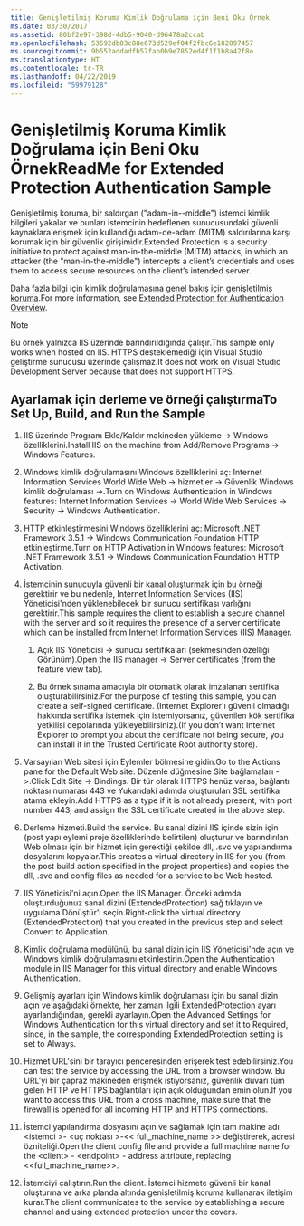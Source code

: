 ```yaml
---
title: Genişletilmiş Koruma Kimlik Doğrulama için Beni Oku Örnek
ms.date: 03/30/2017
ms.assetid: 80bf2e97-398d-4db5-9040-d96478a2ccab
ms.openlocfilehash: 53592db03c88e673d529ef04f2fbc6e182897457
ms.sourcegitcommit: 9b552addadfb57fab0b9e7852ed4f1f1b8a42f8e
ms.translationtype: HT
ms.contentlocale: tr-TR
ms.lasthandoff: 04/22/2019
ms.locfileid: "59979128"
---
```

# <a name="readme-for-extended-protection-authentication-sample"></a><span data-ttu-id="45b27-102">Genişletilmiş Koruma Kimlik Doğrulama için Beni Oku Örnek</span><span class="sxs-lookup"><span data-stu-id="45b27-102">ReadMe for Extended Protection Authentication Sample</span></span>
<span data-ttu-id="45b27-103">Genişletilmiş koruma, bir saldırgan ("adam-in--middle") istemci kimlik bilgileri yakalar ve bunları istemcinin hedeflenen sunucusundaki güvenli kaynaklara erişmek için kullandığı adam-de-adam (MITM) saldırılarına karşı korumak için bir güvenlik girişimidir.</span><span class="sxs-lookup"><span data-stu-id="45b27-103">Extended Protection is a security initiative to protect against man-in-the-middle (MITM) attacks, in which an attacker (the "man-in-the-middle") intercepts a client’s credentials and uses them to access secure resources on the client’s intended server.</span></span>  
  
 <span data-ttu-id="45b27-104">Daha fazla bilgi için [kimlik doğrulamasına genel bakış için genişletilmiş koruma](../../../../docs/framework/wcf/feature-details/extended-protection-for-authentication-overview.md).</span><span class="sxs-lookup"><span data-stu-id="45b27-104">For more information, see [Extended Protection for Authentication Overview](../../../../docs/framework/wcf/feature-details/extended-protection-for-authentication-overview.md).</span></span>  
  
> [!NOTE]
>  <span data-ttu-id="45b27-105">Bu örnek yalnızca IIS üzerinde barındırıldığında çalışır.</span><span class="sxs-lookup"><span data-stu-id="45b27-105">This sample only works when hosted on IIS.</span></span> <span data-ttu-id="45b27-106">HTTPS desteklemediği için Visual Studio geliştirme sunucusu üzerinde çalışmaz.</span><span class="sxs-lookup"><span data-stu-id="45b27-106">It does not work on Visual Studio Development Server because that does not support HTTPS.</span></span>  
  
## <a name="to-set-up-build-and-run-the-sample"></a><span data-ttu-id="45b27-107">Ayarlamak için derleme ve örneği çalıştırma</span><span class="sxs-lookup"><span data-stu-id="45b27-107">To Set Up, Build, and Run the Sample</span></span>  
  
1. <span data-ttu-id="45b27-108">IIS üzerinde Program Ekle/Kaldır makineden yükleme -> Windows özelliklerini.</span><span class="sxs-lookup"><span data-stu-id="45b27-108">Install IIS on the machine from Add/Remove Programs -> Windows Features.</span></span>  
  
2. <span data-ttu-id="45b27-109">Windows kimlik doğrulamasını Windows özelliklerini aç: Internet Information Services World Wide Web -> hizmetler -> Güvenlik Windows kimlik doğrulaması ->.</span><span class="sxs-lookup"><span data-stu-id="45b27-109">Turn on Windows Authentication in Windows features: Internet Information Services -> World Wide Web Services -> Security -> Windows Authentication.</span></span>  
  
3. <span data-ttu-id="45b27-110">HTTP etkinleştirmesini Windows özelliklerini aç: Microsoft .NET Framework 3.5.1 -> Windows Communication Foundation HTTP etkinleştirme.</span><span class="sxs-lookup"><span data-stu-id="45b27-110">Turn on HTTP Activation in Windows features: Microsoft .NET Framework 3.5.1 -> Windows Communication Foundation HTTP Activation.</span></span>  
  
4. <span data-ttu-id="45b27-111">İstemcinin sunucuyla güvenli bir kanal oluşturmak için bu örneği gerektirir ve bu nedenle, Internet Information Services (IIS) Yöneticisi'nden yüklenebilecek bir sunucu sertifikası varlığını gerektirir.</span><span class="sxs-lookup"><span data-stu-id="45b27-111">This sample requires the client to establish a secure channel with the server and so it requires the presence of a server certificate which can be installed from Internet Information Services (IIS) Manager.</span></span>  
  
    1.  <span data-ttu-id="45b27-112">Açık IIS Yöneticisi -> sunucu sertifikaları (sekmesinden özelliği Görünüm).</span><span class="sxs-lookup"><span data-stu-id="45b27-112">Open the IIS manager -> Server certificates (from the feature view tab).</span></span>  
  
    2.  <span data-ttu-id="45b27-113">Bu örnek sınama amacıyla bir otomatik olarak imzalanan sertifika oluşturabilirsiniz.</span><span class="sxs-lookup"><span data-stu-id="45b27-113">For the purpose of testing this sample, you can create a self-signed certificate.</span></span> <span data-ttu-id="45b27-114">(Internet Explorer'ı güvenli olmadığı hakkında sertifika istemek için istemiyorsanız, güvenilen kök sertifika yetkilisi depolarında yükleyebilirsiniz).</span><span class="sxs-lookup"><span data-stu-id="45b27-114">(If you don’t want Internet Explorer to prompt you about the certificate not being secure, you can install it in the Trusted Certificate Root authority store).</span></span>  
  
5. <span data-ttu-id="45b27-115">Varsayılan Web sitesi için Eylemler bölmesine gidin.</span><span class="sxs-lookup"><span data-stu-id="45b27-115">Go to the Actions pane for the Default Web site.</span></span> <span data-ttu-id="45b27-116">Düzenle düğmesine Site bağlamaları ->.</span><span class="sxs-lookup"><span data-stu-id="45b27-116">Click Edit Site -> Bindings.</span></span> <span data-ttu-id="45b27-117">Bir tür olarak HTTPS henüz varsa, bağlantı noktası numarası 443 ve Yukarıdaki adımda oluşturulan SSL sertifika atama ekleyin.</span><span class="sxs-lookup"><span data-stu-id="45b27-117">Add HTTPS as a type if it is not already present, with port number 443, and assign the SSL certificate created in the above step.</span></span>  
  
6. <span data-ttu-id="45b27-118">Derleme hizmeti.</span><span class="sxs-lookup"><span data-stu-id="45b27-118">Build the service.</span></span> <span data-ttu-id="45b27-119">Bu sanal dizini IIS içinde sizin için (post yapı eylemi proje özelliklerinde belirtilen) oluşturur ve barındırılan Web olması için bir hizmet için gerektiği şekilde dll, .svc ve yapılandırma dosyalarını kopyalar.</span><span class="sxs-lookup"><span data-stu-id="45b27-119">This creates a virtual directory in IIS for you (from the post build action specified in the project properties) and copies the dll, .svc and config files as needed for a service to be Web hosted.</span></span>  
  
7. <span data-ttu-id="45b27-120">IIS Yöneticisi'ni açın.</span><span class="sxs-lookup"><span data-stu-id="45b27-120">Open the IIS Manager.</span></span> <span data-ttu-id="45b27-121">Önceki adımda oluşturduğunuz sanal dizini (ExtendedProtection) sağ tıklayın ve uygulama Dönüştür'ı seçin.</span><span class="sxs-lookup"><span data-stu-id="45b27-121">Right-click the virtual directory (ExtendedProtection) that you created in the previous step and select Convert to Application.</span></span>  
  
8. <span data-ttu-id="45b27-122">Kimlik doğrulama modülünü, bu sanal dizin için IIS Yöneticisi'nde açın ve Windows kimlik doğrulamasını etkinleştirin.</span><span class="sxs-lookup"><span data-stu-id="45b27-122">Open the Authentication module in IIS Manager for this virtual directory and enable Windows Authentication.</span></span>  
  
9. <span data-ttu-id="45b27-123">Gelişmiş ayarları için Windows kimlik doğrulaması için bu sanal dizin açın ve aşağıdaki örnekte, her zaman ilgili ExtendedProtection ayarı ayarlandığından, gerekli ayarlayın.</span><span class="sxs-lookup"><span data-stu-id="45b27-123">Open the Advanced Settings for Windows Authentication for this virtual directory and set it to Required, since, in the sample, the corresponding ExtendedProtection setting is set to Always.</span></span>  
  
10. <span data-ttu-id="45b27-124">Hizmet URL'sini bir tarayıcı penceresinden erişerek test edebilirsiniz.</span><span class="sxs-lookup"><span data-stu-id="45b27-124">You can test the service by accessing the URL from a browser window.</span></span> <span data-ttu-id="45b27-125">Bu URL'yi bir çapraz makineden erişmek istiyorsanız, güvenlik duvarı tüm gelen HTTP ve HTTPS bağlantıları için açık olduğundan emin olun.</span><span class="sxs-lookup"><span data-stu-id="45b27-125">If you want to access this URL from a cross machine, make sure that the firewall is opened for all incoming HTTP and HTTPS connections.</span></span>  
  
11. <span data-ttu-id="45b27-126">İstemci yapılandırma dosyasını açın ve sağlamak için tam makine adı \<istemci >- \<uç noktası >-<< full_machine_name >> değiştirerek, adresi özniteliği.</span><span class="sxs-lookup"><span data-stu-id="45b27-126">Open the client config file and provide a full machine name for the \<client> - \<endpoint> - address attribute, replacing <<full_machine_name>>.</span></span>  
  
12. <span data-ttu-id="45b27-127">İstemciyi çalıştırın.</span><span class="sxs-lookup"><span data-stu-id="45b27-127">Run the client.</span></span> <span data-ttu-id="45b27-128">İstemci hizmete güvenli bir kanal oluşturma ve arka planda altında genişletilmiş koruma kullanarak iletişim kurar.</span><span class="sxs-lookup"><span data-stu-id="45b27-128">The client communicates to the service by establishing a secure channel and using extended protection under the covers.</span></span>
